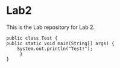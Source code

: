 # Lab2

This is the Lab repository for Lab 2. 

    public class Test {
    public static void main(String[] args) {
        System.out.println("Test!");
         }
    }
